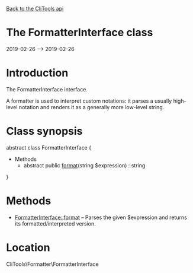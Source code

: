[Back to the CliTools api](https://github.com/lingtalfi/CliTools/blob/master/doc/api/CliTools.md)



The FormatterInterface class
================
2019-02-26 --> 2019-02-26






Introduction
============

The FormatterInterface interface.

A formatter is used to interpret custom notations: it parses a usually high-level notation and renders it as a generally more low-level string.



Class synopsis
==============


abstract class <span class="pl-k">FormatterInterface</span>  {

- Methods
    - abstract public [format](https://github.com/lingtalfi/CliTools/blob/master/doc/api/CliTools/Formatter/FormatterInterface/format.md)(string $expression) : string

}






Methods
==============

- [FormatterInterface::format](https://github.com/lingtalfi/CliTools/blob/master/doc/api/CliTools/Formatter/FormatterInterface/format.md) &ndash; Parses the given $expression and returns its formatted/interpreted version.





Location
=============
CliTools\Formatter\FormatterInterface